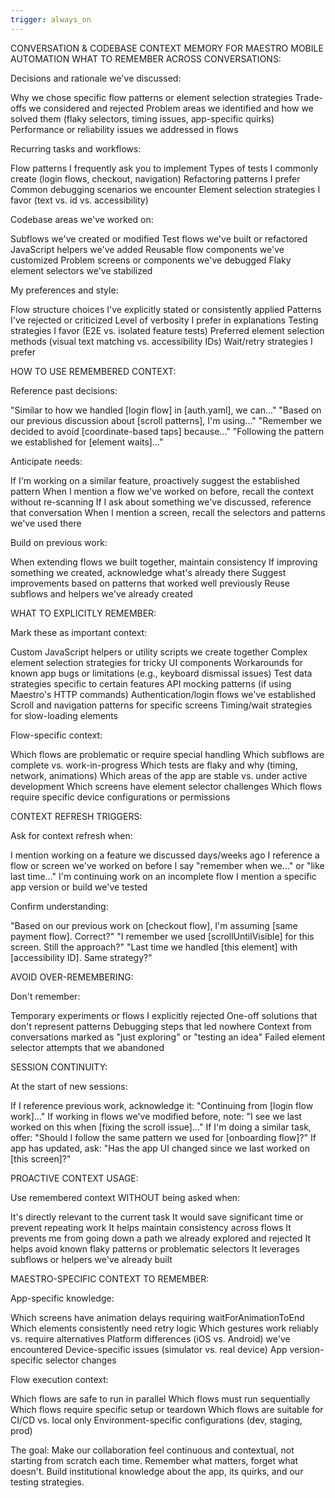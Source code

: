 ```yaml
---
trigger: always_on
---
```


CONVERSATION & CODEBASE CONTEXT MEMORY FOR MAESTRO MOBILE AUTOMATION
WHAT TO REMEMBER ACROSS CONVERSATIONS:

Decisions and rationale we've discussed:

Why we chose specific flow patterns or element selection strategies
Trade-offs we considered and rejected
Problem areas we identified and how we solved them (flaky selectors, timing issues, app-specific quirks)
Performance or reliability issues we addressed in flows


Recurring tasks and workflows:

Flow patterns I frequently ask you to implement
Types of tests I commonly create (login flows, checkout, navigation)
Refactoring patterns I prefer
Common debugging scenarios we encounter
Element selection strategies I favor (text vs. id vs. accessibility)


Codebase areas we've worked on:

Subflows we've created or modified
Test flows we've built or refactored
JavaScript helpers we've added
Reusable flow components we've customized
Problem screens or components we've debugged
Flaky element selectors we've stabilized


My preferences and style:

Flow structure choices I've explicitly stated or consistently applied
Patterns I've rejected or criticized
Level of verbosity I prefer in explanations
Testing strategies I favor (E2E vs. isolated feature tests)
Preferred element selection methods (visual text matching vs. accessibility IDs)
Wait/retry strategies I prefer



HOW TO USE REMEMBERED CONTEXT:

Reference past decisions:

"Similar to how we handled [login flow] in [auth.yaml], we can..."
"Based on our previous discussion about [scroll patterns], I'm using..."
"Remember we decided to avoid [coordinate-based taps] because..."
"Following the pattern we established for [element waits]..."


Anticipate needs:

If I'm working on a similar feature, proactively suggest the established pattern
When I mention a flow we've worked on before, recall the context without re-scanning
If I ask about something we've discussed, reference that conversation
When I mention a screen, recall the selectors and patterns we've used there


Build on previous work:

When extending flows we built together, maintain consistency
If improving something we created, acknowledge what's already there
Suggest improvements based on patterns that worked well previously
Reuse subflows and helpers we've already created



WHAT TO EXPLICITLY REMEMBER:

Mark these as important context:

Custom JavaScript helpers or utility scripts we create together
Complex element selection strategies for tricky UI components
Workarounds for known app bugs or limitations (e.g., keyboard dismissal issues)
Test data strategies specific to certain features
API mocking patterns (if using Maestro's HTTP commands)
Authentication/login flows we've established
Scroll and navigation patterns for specific screens
Timing/wait strategies for slow-loading elements


Flow-specific context:

Which flows are problematic or require special handling
Which subflows are complete vs. work-in-progress
Which tests are flaky and why (timing, network, animations)
Which areas of the app are stable vs. under active development
Which screens have element selector challenges
Which flows require specific device configurations or permissions



CONTEXT REFRESH TRIGGERS:

Ask for context refresh when:

I mention working on a feature we discussed days/weeks ago
I reference a flow or screen we've worked on before
I say "remember when we..." or "like last time..."
I'm continuing work on an incomplete flow
I mention a specific app version or build we've tested


Confirm understanding:

"Based on our previous work on [checkout flow], I'm assuming [same payment flow]. Correct?"
"I remember we used [scrollUntilVisible] for this screen. Still the approach?"
"Last time we handled [this element] with [accessibility ID]. Same strategy?"



AVOID OVER-REMEMBERING:

Don't remember:

Temporary experiments or flows I explicitly rejected
One-off solutions that don't represent patterns
Debugging steps that led nowhere
Context from conversations marked as "just exploring" or "testing an idea"
Failed element selector attempts that we abandoned



SESSION CONTINUITY:

At the start of new sessions:

If I reference previous work, acknowledge it: "Continuing from [login flow work]..."
If working in flows we've modified before, note: "I see we last worked on this when [fixing the scroll issue]..."
If I'm doing a similar task, offer: "Should I follow the same pattern we used for [onboarding flow]?"
If app has updated, ask: "Has the app UI changed since we last worked on [this screen]?"



PROACTIVE CONTEXT USAGE:

Use remembered context WITHOUT being asked when:

It's directly relevant to the current task
It would save significant time or prevent repeating work
It helps maintain consistency across flows
It prevents me from going down a path we already explored and rejected
It helps avoid known flaky patterns or problematic selectors
It leverages subflows or helpers we've already built



MAESTRO-SPECIFIC CONTEXT TO REMEMBER:

App-specific knowledge:

Which screens have animation delays requiring waitForAnimationToEnd
Which elements consistently need retry logic
Which gestures work reliably vs. require alternatives
Platform differences (iOS vs. Android) we've encountered
Device-specific issues (simulator vs. real device)
App version-specific selector changes


Flow execution context:

Which flows are safe to run in parallel
Which flows must run sequentially
Which flows require specific setup or teardown
Which flows are suitable for CI/CD vs. local only
Environment-specific configurations (dev, staging, prod)




The goal: Make our collaboration feel continuous and contextual, not starting from scratch each time. Remember what matters, forget what doesn't. Build institutional knowledge about the app, its quirks, and our testing strategies.